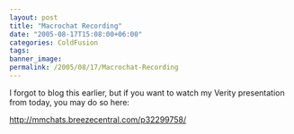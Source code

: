 ```yaml
---
layout: post
title: "Macrochat Recording"
date: "2005-08-17T15:08:00+06:00"
categories: ColdFusion 
tags: 
banner_image: 
permalink: /2005/08/17/Macrochat-Recording
---
```


I forgot to blog this earlier, but if you want to watch my Verity presentation from today, you may do so here:

<a href="http://mmchats.breezecentral.com/p32299758/">http://mmchats.breezecentral.com/p32299758/</a>